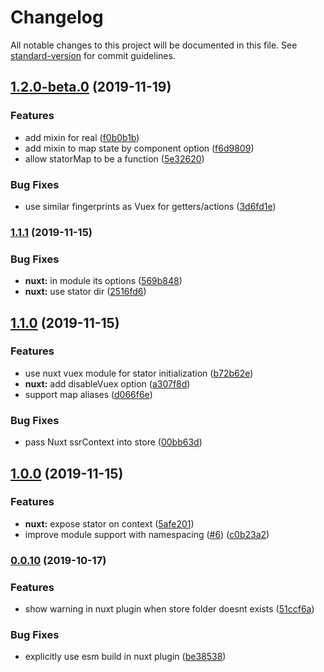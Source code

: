 # Changelog

All notable changes to this project will be documented in this file. See [standard-version](https://github.com/conventional-changelog/standard-version) for commit guidelines.

## [1.2.0-beta.0](https://github.com/galvez/vue-stator/compare/v1.1.1...v1.2.0-beta.0) (2019-11-19)


### Features

* add mixin for real ([f0b0b1b](https://github.com/galvez/vue-stator/commit/f0b0b1bae7153892fff209985cc7f7f152142923))
* add mixin to map state by component option ([f6d9809](https://github.com/galvez/vue-stator/commit/f6d98091e5bdc1689fafc39f8f93cf2021cc4e66))
* allow statorMap to be a function ([5e32620](https://github.com/galvez/vue-stator/commit/5e326203d5684485749c9757e973532656601484))


### Bug Fixes

* use similar fingerprints as Vuex for getters/actions ([3d6fd1e](https://github.com/galvez/vue-stator/commit/3d6fd1ec6c0db08ec5bfa96db2305313e0c403e7))

### [1.1.1](https://github.com/galvez/vue-stator/compare/v1.1.0...v1.1.1) (2019-11-15)


### Bug Fixes

* **nuxt:** in module its options ([569b848](https://github.com/galvez/vue-stator/commit/569b8480a837f16c9df9306554b6758417d42b35))
* **nuxt:** use stator dir ([2516fd6](https://github.com/galvez/vue-stator/commit/2516fd68fc996dc996658010a05a8c976b95704d))

## [1.1.0](https://github.com/galvez/vue-stator/compare/v1.0.0...v1.1.0) (2019-11-15)


### Features

* use nuxt vuex module for stator initialization ([b72b62e](https://github.com/galvez/vue-stator/commit/b72b62e583b883fcb87d4858615ecd0cfc267884))
* **nuxt:** add disableVuex option ([a307f8d](https://github.com/galvez/vue-stator/commit/a307f8dc3b0816cb76e0c1a579c2937afb526c67))
* support map aliases ([d066f6e](https://github.com/galvez/vue-stator/commit/d066f6ea88c9b60eec11eecfba1bbb9d54301d7a))


### Bug Fixes

* pass Nuxt ssrContext into store ([00bb63d](https://github.com/galvez/vue-stator/commit/00bb63d9078528c937ffcfe6990276e183f30a9a))

## [1.0.0](https://github.com/galvez/vue-stator/compare/v0.0.10...v1.0.0) (2019-11-15)


### Features

* **nuxt:** expose stator on context ([5afe201](https://github.com/galvez/vue-stator/commit/5afe201b48ce208a698c3368fc50f48823d87fc7))
* improve module support with namespacing ([#6](https://github.com/galvez/vue-stator/issues/6)) ([c0b23a2](https://github.com/galvez/vue-stator/commit/c0b23a2039965f76d224a482ad63b59ab8718b98))

### [0.0.10](https://github.com/galvez/vue-stator/compare/v0.0.9...v0.0.10) (2019-10-17)


### Features

* show warning in nuxt plugin when store folder doesnt exists ([51ccf6a](https://github.com/galvez/vue-stator/commit/51ccf6a5f48e44238384164522d83393c44e1f55))


### Bug Fixes

* explicitly use esm build in nuxt plugin ([be38538](https://github.com/galvez/vue-stator/commit/be385381e10403542f21ea7a377ec0e99a2c749c))

